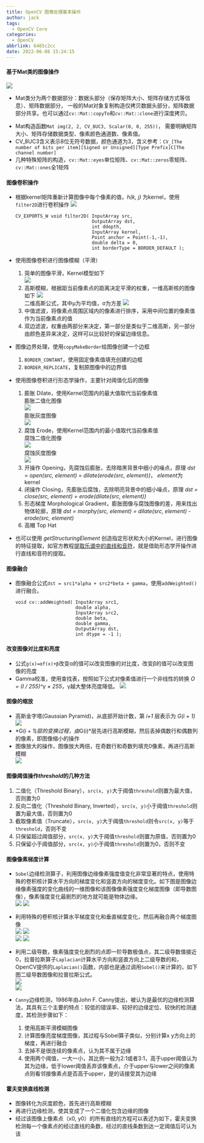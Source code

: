 ```yaml
---
title: OpenCV 图像处理基本操作
author: jack
tags:
  - OpenCV Core
categories:
  - OpenCV
abbrlink: 6465c2cc
date: 2022-06-08 15:24:15
---
```


#### 基于Mat类的图像操作
![](https://cdn.jsdelivr.net/gh/JackHuang021/images@master/images20220608085010.png)
+ Mat类分为两个数据部分：数据头部分（保存矩阵大小、矩阵存储方式等信息）、矩阵数据部分， 一般的Mat对象复制构造仅拷贝数据头部分，矩阵数据部分共享。也可以通过`cv::Mat::copyTo`和`cv::Mat::clone`进行深度拷贝。
<!-- more -->
+ Mat构造函数`Mat img(2, 2, CV_8UC3, Scalar(0, 0, 255))`， 需要明确矩阵大小、矩阵存储数据类型、像素颜色通道数、像素值。
+ CV_8UC3含义表示8位无符号数据，颜色通道为3，含义参考：`CV_[The number of bits per item][Signed or Unsigned][Type Prefix]C[The channel number]`
+ 几种特殊矩阵的构造，`cv::Mat::eyes`单位矩阵、`cv::Mat::zeros`零矩阵、`cv::Mat::ones`全1矩阵

#### 图像卷积操作
+ 根据kernel矩阵重新计算图像中每个像素的值，*h(k, j)* 为kernel，使用`filter2D`进行卷积操作
    ![](https://cdn.jsdelivr.net/gh/JackHuang021/images@master/images20220609163143.png)
    ```
    CV_EXPORTS_W void filter2D( InputArray src, 
                                OutputArray dst, 
                                int ddepth, 
                                InputArray kernel, 
                                Point anchor = Point(-1,-1), 
                                double delta = 0, 
                                int borderType = BORDER_DEFAULT );
    ```
+ 使用图像卷积进行图像模糊（平滑）
    1. 简单的图像平滑，Kernel模型如下  
    ![](https://cdn.jsdelivr.net/gh/JackHuang021/images@master/images20220609163417.png)
    2. 高斯模糊，根据距当前像素点的距离决定平滑的权重，一维高斯核的图像如下
    ![](https://cdn.jsdelivr.net/gh/JackHuang021/images@master/images20220609163925.png)  
    二维高斯公式，其中μ为平均值，σ为方差
    ![](https://cdn.jsdelivr.net/gh/JackHuang021/images@master/images20220609164447.png)
    3. 中值滤波，将像素点周围区域内的像素进行排序，采用中间位置的像素值作为当前像素点的值
    4. 双边滤波，权重由两部分来决定，第一部分是类似于二维高斯，另一部分由颜色差异来决定，这样可以比较好的保留边缘信息。

+ 图像边界处理，使用`copyMakeBorder`给图像创建一个边框
    1. `BORDER_CONTANT`，使用固定像素值填充创建的边框
    2. `BORDER_REPLICATE`，复制原图像中的边界值

+ 使用图像卷积进行形态学操作，主要针对阈值化后的图像
    1. 膨胀 Dilate，使用Kernel范围内的最大值取代当前像素值  
    膨胀二值化图像  
    ![](https://cdn.jsdelivr.net/gh/JackHuang021/images@master/images20220610150255.png)  
    膨胀灰度图像  
    ![](https://cdn.jsdelivr.net/gh/JackHuang021/images@master/images20220610150405.png)
    1. 腐蚀 Erode，使用Kernel范围内的最小值取代当前像素值  
    腐蚀二值化图像  
    ![](https://cdn.jsdelivr.net/gh/JackHuang021/images@master/images20220610150527.png)  
    腐蚀灰度图像  
    ![](https://cdn.jsdelivr.net/gh/JackHuang021/images@master/images20220610150618.png)
    1. 开操作 Opening，先腐蚀后膨胀，去除暗黑背景中细小的噪点，原理 *dst = open(src, element) = dilate(erode(src, element))*， *element*为kernel
    2. 闭操作 Closing，先膨胀后腐蚀，去除明亮背景中的细小噪点，原理 *dst = close(src, element) = erode(dilate(src, element))*
    3. 形态梯度 Morphological Gradient，膨胀图像与腐蚀图像的差，用来找出物体轮廓，原理 *dst = morphy(src, element) = dilate(src, element) - erode(src, element)*
    4. 高帽 Top Hat

+ 也可以使用 *getStructuringElement* 创造指定形状和大小的Kernel，进行图像的特征提取，如官方教程[提取乐谱中的直线和音符](https://docs.opencv.org/4.x/dd/dd7/tutorial_morph_lines_detection.html)，就是借助形态学开操作进行直线和音符的提取。


#### 图像融合
+ 图像融合公式`dst = src1*alpha + src2*beta + gamma`，使用`addWeighted()`进行融合。
    ```
    void cv::addWeighted( InputArray src1,
                          double alpha,
                          InputArray src2,
                          double beta,
                          double gamma,
                          OutputArray dst,
                          int dtype = -1 );	
    ```

#### 改变图像对比度和亮度
+ 公式`g(x)=αf(x)+β`改变α的值可以改变图像的对比度，改变β的值可以改变图像的亮度
+ Gamma校准，使用查找表，按照如下公式对像素值进行一个非线性的转换 *O = (I / 255)^γ × 255*，γ越大整体亮度降低。
![](https://cdn.jsdelivr.net/gh/JackHuang021/images@master/images20220609161302.png)


#### 图像的缩放
+ 高斯金字塔(Gaussian Pyramid)，从底部开始计数，第 *i+1* 层表示为 *G(i + 1)* 
![](https://cdn.jsdelivr.net/gh/JackHuang021/images@master/images20220613132715.png)
+ *G(i + 1)*层的变换过程，由*G(i)*层先进行高斯模糊，然后丢掉偶数行和偶数列的像素，即图像缩小的操作
+ 图像放大的操作，图像放大两倍，在奇数行和奇数列填充0像素，再进行高斯模糊  
![](https://cdn.jsdelivr.net/gh/JackHuang021/images@master/images20220613141653.png)

#### 图像阈值操作*threshold*的几种方法
1. 二值化（Threshold Binary），`src(x, y)`大于阈值`threshold`则置为最大值，否则置为0
2. 反向二值化（Threshold Binary, Inverted），`src(x, y)`小于阈值`threshold`则置为最大值，否则置为0
3. 截取像素值（Truncate），`src(x, y)`大于阈值`threshold`则令`src(x, y)`等于`threshold`，否则不变
4. 只保留超过阈值部分，`src(x, y)`大于阈值`threshold`则置为原值，否则置为0
5. 只保留小于阈值部分，`src(x, y)`小于阈值`threshold`则置为0，否则不变


#### 图像像素梯度计算
+ `Sobel`边缘检测算子，利用图像边缘像素强度值变化非常显著的特点，使用特殊的卷积核计算水平方向的梯度变化和竖直方向的梯度变化。如下图是图像边缘像素强度的变化曲线的一维图像和该图像像素强度变化梯度图像（即导数图像），像素强度变化最剧烈的地方就可能是物体边缘。  
![](https://cdn.jsdelivr.net/gh/JackHuang021/images@master/images20220614155216.png) ![](https://cdn.jsdelivr.net/gh/JackHuang021/images@master/images20220614160139.png)  
+ 利用特殊的卷积核计算水平梯度变化和垂直梯度变化，然后再融合两个梯度图像  
![](https://cdn.jsdelivr.net/gh/JackHuang021/images@master/images20220614160526.png) ![](https://cdn.jsdelivr.net/gh/JackHuang021/images@master/images20220614160536.png)  
![](https://cdn.jsdelivr.net/gh/JackHuang021/images@master/images20220614160543.png) ![](https://cdn.jsdelivr.net/gh/JackHuang021/images@master/images20220614160552.png)

+ 利用二级导数，像素强度变化剧烈的点即一阶导数极值点，其二级导数值接近0，拉普拉斯算子`Laplacian`计算水平方向和竖直方向上二级导数的和，OpenCV提供的`Laplacian()`函数，内部也是通过调用`Sobel()`来计算的，如下图二级导数图像和拉普拉斯公式。  
![](https://cdn.jsdelivr.net/gh/JackHuang021/images@master/images20220624144442.png)  
![](https://cdn.jsdelivr.net/gh/JackHuang021/images@master/images20220624144513.png)

+ `Canny`边缘检测，1986年由John F. Canny提出，被认为是最优的边缘检测算法，其具有三个主要的特点：较低的错误率、较好的边缘定位、较快的检测速度，其检测步骤如下：
    1. 使用高斯平滑模糊图像
    2. 计算图像亮度梯度图像，其过程与Sobel算子类似，分别计算x y方向上的梯度，再进行融合
    3. 去掉不是很连续的像素点，认为其不属于边缘
    4. 使用两个阈值，一大一小，其比例一般为2:1或者3:1，高于upper阈值认为其为边缘，低于lower阈值丢弃该像素点，介于upper与lower之间的像素点则看邻接像素点是否高于upper，是的话接受其为边缘

#### 霍夫变换直线检测
+ 图像转化为灰度颜色，首先进行高斯模糊
+ 再进行边缘检测，使其变成了一个二值化包含边缘的图像
+ 经过该图像上像素点（x0, y0）的所有直线的方程可以表述为如下，霍夫变换检测每一个像素点的经过直线的条数，经过的直线条数到达一定阈值后可认为该